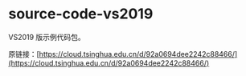 # source-code-vs2019

VS2019 版示例代码包。

原链接：[https://cloud.tsinghua.edu.cn/d/92a0694dee2242c88466/](https://cloud.tsinghua.edu.cn/d/92a0694dee2242c88466/)

